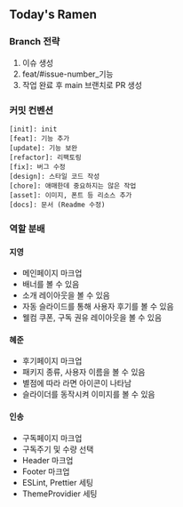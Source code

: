 ## Today's Ramen

### Branch 전략

1. 이슈 생성
2. feat/#issue-number\_기능
3. 작업 완료 후 main 브랜치로 PR 생성

### 커밋 컨벤션

```
[init]: init
[feat]: 기능 추가
[update]: 기능 보완
[refactor]: 리팩토링
[fix]: 버그 수정
[design]: 스타일 코드 작성
[chore]: 애매한데 중요하지는 않은 작업
[asset]: 이미지, 폰트 등 리소스 추가
[docs]: 문서 (Readme 수정)
```

### 역할 분배

#### 지영

- 메인페이지 마크업
- 배너를 볼 수 있음
- 소개 레이아웃을 볼 수 있음
- 자동 슬라이드를 통해 사용자 후기를 볼 수 있음
- 웰컴 쿠폰, 구독 권유 레이아웃을 볼 수 있음

#### 혜준

- 후기페이지 마크업
- 패키지 종류, 사용자 이름을 볼 수 있음
- 별점에 따라 라면 아이콘이 나타남
- 슬라이더를 동작시켜 이미지를 볼 수 있음

#### 인송

- 구독페이지 마크업
- 구독주기 및 수량 선택
- Header 마크업
- Footer 마크업
- ESLint, Prettier 세팅
- ThemeProvidier 세팅
